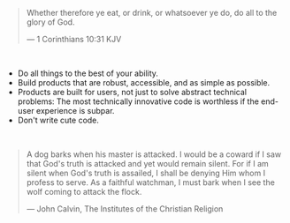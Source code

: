 > Whether therefore ye eat, or drink, or whatsoever ye do, do all to the glory of God.
>
> — 1 Corinthians 10:31 KJV

<br />

- Do all things to the best of your ability.
- Build products that are robust, accessible, and as simple as possible.
- Products are built for users, not just to solve abstract technical problems: The most technically innovative code is worthless if the end-user experience is subpar.
- Don't write cute code.

<br />

> A dog barks when his master is attacked. I would be a coward if I saw that God's truth is attacked and yet would remain silent. For if I am silent when God's truth is assailed, I shall be denying Him whom I profess to serve. As a faithful watchman, I must bark when I see the wolf coming to attack the flock.
>
> — John Calvin, The Institutes of the Christian Religion
